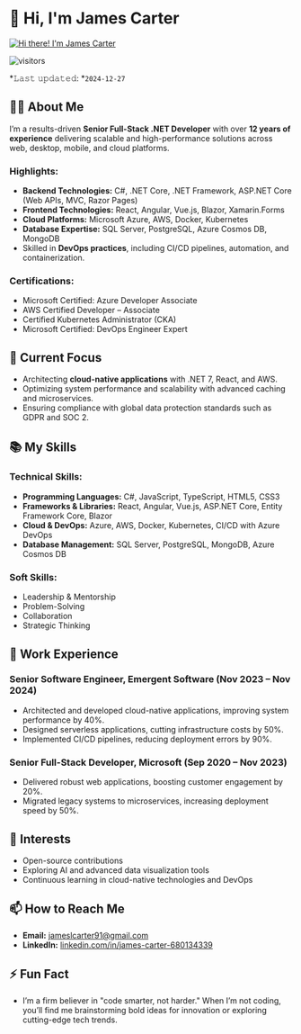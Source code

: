 # :wave: Hi, I'm James Carter

[<img src="[https://raw.githubusercontent.com/Raymo111/Raymo111/master/intro.gif](https://cdn.discordapp.com/attachments/955384407072579594/1322828554160832512/dr9k6pr.gif?ex=67724b98&is=6770fa18&hm=e18e4602bf806f85f641a12c625578fa56e79171e610b0e1a8f58cab271b619f&)" alt="Hi there! I'm James Carter" title="Hi there! I'm James Carter"/>](#)

![visitors](https://vbr.nathanchung.dev/badge?page_id=JamesCarter.JamesCarter&color=blue)

*𝙻𝚊𝚜𝚝 𝚞𝚙𝚍𝚊𝚝𝚎𝚍: *`2024-12-27`

## :man_technologist: About Me

I’m a results-driven **Senior Full-Stack .NET Developer** with over **12 years of experience** delivering scalable and high-performance solutions across web, desktop, mobile, and cloud platforms. 

### Highlights:
- **Backend Technologies:** C#, .NET Core, .NET Framework, ASP.NET Core (Web APIs, MVC, Razor Pages)
- **Frontend Technologies:** React, Angular, Vue.js, Blazor, Xamarin.Forms
- **Cloud Platforms:** Microsoft Azure, AWS, Docker, Kubernetes
- **Database Expertise:** SQL Server, PostgreSQL, Azure Cosmos DB, MongoDB
- Skilled in **DevOps practices**, including CI/CD pipelines, automation, and containerization.

### Certifications:
- Microsoft Certified: Azure Developer Associate
- AWS Certified Developer – Associate
- Certified Kubernetes Administrator (CKA)
- Microsoft Certified: DevOps Engineer Expert

## :telescope: Current Focus

- Architecting **cloud-native applications** with .NET 7, React, and AWS.
- Optimizing system performance and scalability with advanced caching and microservices.
- Ensuring compliance with global data protection standards such as GDPR and SOC 2.

## :books: My Skills

### Technical Skills:
- **Programming Languages:** C#, JavaScript, TypeScript, HTML5, CSS3
- **Frameworks & Libraries:** React, Angular, Vue.js, ASP.NET Core, Entity Framework Core, Blazor
- **Cloud & DevOps:** Azure, AWS, Docker, Kubernetes, CI/CD with Azure DevOps
- **Database Management:** SQL Server, PostgreSQL, MongoDB, Azure Cosmos DB

### Soft Skills:
- Leadership & Mentorship
- Problem-Solving
- Collaboration
- Strategic Thinking

## :briefcase: Work Experience

### Senior Software Engineer, **Emergent Software** (Nov 2023 – Nov 2024)
- Architected and developed cloud-native applications, improving system performance by 40%.
- Designed serverless applications, cutting infrastructure costs by 50%.
- Implemented CI/CD pipelines, reducing deployment errors by 90%.

### Senior Full-Stack Developer, **Microsoft** (Sep 2020 – Nov 2023)
- Delivered robust web applications, boosting customer engagement by 20%.
- Migrated legacy systems to microservices, increasing deployment speed by 50%.

## :seedling: Interests
- Open-source contributions
- Exploring AI and advanced data visualization tools
- Continuous learning in cloud-native technologies and DevOps

## :mailbox: How to Reach Me

- **Email:** jameslcarter91@gmail.com
- **LinkedIn:** [linkedin.com/in/james-carter-680134339](https://linkedin.com/in/james-carter-680134339)

## :zap: Fun Fact
- I’m a firm believer in "code smarter, not harder." When I’m not coding, you’ll find me brainstorming bold ideas for innovation or exploring cutting-edge tech trends.
